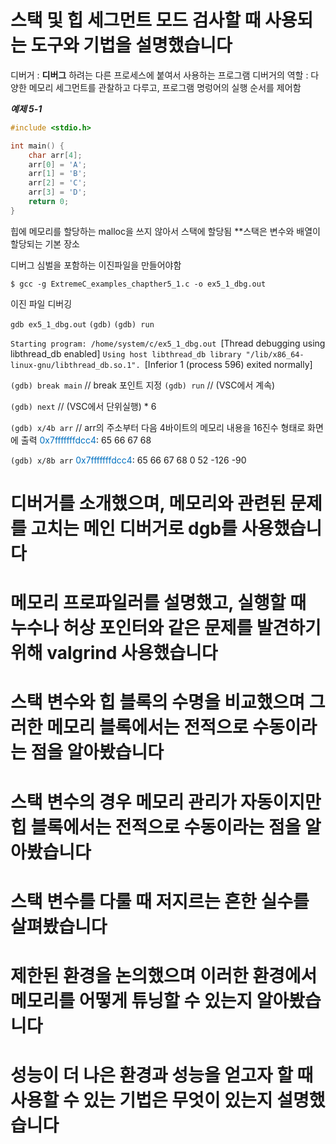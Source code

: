 # 스택 및 힙 세그먼트 모드 검사할 때 사용되는 도구와 기법을 설명했습니다

디버거 : **디버그** 하려는 다른 프로세스에 붙여서 사용하는 프로그램
디버거의 역할 : 다양한 메모리 세그먼트를 관찰하고 다루고, 프로그램 명렁어의 실행 순서를 제어함

***예제 5-1***
```c
#include <stdio.h>

int main() {
	char arr[4];
	arr[0] = 'A';
	arr[1] = 'B';
	arr[2] = 'C';
	arr[3] = 'D';
	return 0;
}
```

힙에 메모리를 할당하는 malloc을 쓰지 않아서 스택에 할당됨
**스택은 변수와 배열이 할당되는 기본 장소

디버그 심벌을 포함하는 이진파일을 만들어야함

`$ gcc -g ExtremeC_examples_chapther5_1.c -o ex5_1_dbg.out`

이진 파일 디버깅

`gdb ex5_1_dbg.out`
`(gdb)`
`(gdb) run`

`Starting program: /home/system/c/ex5_1_dbg.out
`[Thread debugging using libthread_db enabled]
`Using host libthread_db library "/lib/x86_64-linux-gnu/libthread_db.so.1".
`[Inferior 1 (process 596) exited normally]

`(gdb) break main` // break 포인트 지정
`(gdb) run`  //  (VSC에서 계속)

`(gdb) next`  //  (VSC에서 단위실행) * 6

`(gdb) x/4b arr` // arr의 주소부터 다음 4바이트의 메모리 내용을 16진수 형태로 화면에 출력
<font color="#0070c0">0x7fffffffdcc4</font>: 65      66      67      68

`(gdb) x/8b arr`
<font color="#0070c0">0x7fffffffdcc4</font>: 65      66      67      68      0       52      -126 -90



# 디버거를 소개했으며, 메모리와 관련된 문제를 고치는 메인 디버거로 dgb를 사용했습니다

# 메모리 프로파일러를 설명했고, 실행할 때 누수나 허상 포인터와 같은 문제를 발견하기 위해 valgrind 사용했습니다

# 스택 변수와 힙 블록의 수명을 비교했으며 그러한 메모리 블록에서는 전적으로 수동이라는 점을 알아봤습니다

# 스택 변수의 경우 메모리 관리가 자동이지만 힙 블록에서는 전적으로 수동이라는 점을 알아봤습니다

# 스택 변수를 다룰 때 저지르는 흔한 실수를 살펴봤습니다

# 제한된 환경을 논의했으며 이러한 환경에서 메모리를 어떻게 튜닝할 수 있는지 알아봤습니다

# 성능이 더 나은 환경과 성능을 얻고자 할 때 사용할 수 있는 기법은 무엇이 있는지 설명했습니다
